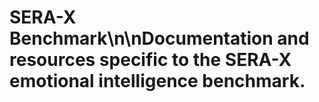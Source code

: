 # SERA-X Benchmark\n\nDocumentation and resources specific to the SERA-X emotional intelligence benchmark.
